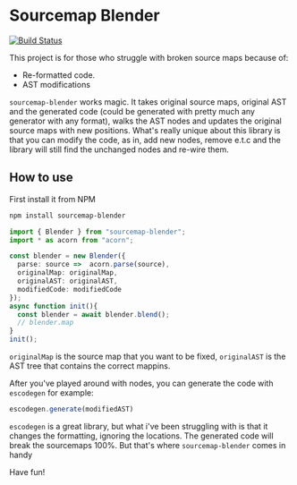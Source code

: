 # Sourcemap Blender

[![Build Status](https://travis-ci.com/fuse-box/sourcemap-blender.svg?branch=master)](https://travis-ci.com/fuse-box/sourcemap-blender)

This project is for those who struggle with broken source maps because of:

* Re-formatted code.
* AST modifications

`sourcemap-blender` works magic. It takes original source maps, original AST and the generated code (could be generated with pretty much any generator with any format), walks the AST nodes and updates the original source maps with new positions. What's really unique about this library is that you can modify the code, as in, add new nodes, remove e.t.c and the library will still find the unchanged nodes and re-wire them.

## How to use

First install it from NPM

```bash
npm install sourcemap-blender
```

```ts
import { Blender } from "sourcemap-blender";
import * as acorn from "acorn";

const blender = new Blender({
  parse: source =>  acorn.parse(source),
  originalMap: originalMap,
  originalAST: originalAST,
  modifiedCode: modifiedCode
});
async function init(){
  const blender = await blender.blend();
  // blender.map
}
init();
```

`originalMap` is the source map that you want to be fixed, `originalAST` is the AST tree that contains the correct mappins. 

After you've played around with nodes, you can generate the code with `escodegen` for example:

```ts
escodegen.generate(modifiedAST)
```

`escodegen` is a great library, but what i've been struggling with is that it changes the formatting, ignoring the locations.
The generated code will break the sourcemaps 100%. But that's where `sourcemap-blender` comes in handy


Have fun!


